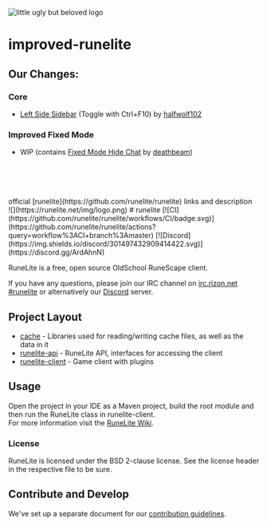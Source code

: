 ![little ugly but beloved logo](https://github.com/user-attachments/assets/428f49d1-6fb9-4793-add1-0cd08942c43c)
# improved-runelite

## Our Changes:
### Core
- [Left Side Sidebar](https://github.com/runelite/runelite/pull/18262) (Toggle with Ctrl+F10) by [halfwolf102](https://github.com/halfwolf102)

### Improved Fixed Mode
- WIP (contains [Fixed Mode Hide Chat](https://github.com/deathbeam/example-plugin/tree/fixed-mode-hide-chat) by [deathbeam](https://github.com/deathbeam))

<br />
<br />
<br />
<br />
official [runelite](https://github.com/runelite/runelite) links and description<br />
![](https://runelite.net/img/logo.png)
# runelite [![CI](https://github.com/runelite/runelite/workflows/CI/badge.svg)](https://github.com/runelite/runelite/actions?query=workflow%3ACI+branch%3Amaster) [![Discord](https://img.shields.io/discord/301497432909414422.svg)](https://discord.gg/ArdAhnN)

RuneLite is a free, open source OldSchool RuneScape client.

If you have any questions, please join our IRC channel on [irc.rizon.net #runelite](http://qchat.rizon.net/?channels=runelite&uio=d4) or alternatively our [Discord](https://runelite.net/discord) server.

## Project Layout

- [cache](cache/src/main/java/net/runelite/cache) - Libraries used for reading/writing cache files, as well as the data in it
- [runelite-api](runelite-api/src/main/java/net/runelite/api) - RuneLite API, interfaces for accessing the client
- [runelite-client](runelite-client/src/main/java/net/runelite/client) - Game client with plugins

## Usage

Open the project in your IDE as a Maven project, build the root module and then run the RuneLite class in runelite-client.  
For more information visit the [RuneLite Wiki](https://github.com/runelite/runelite/wiki).

### License

RuneLite is licensed under the BSD 2-clause license. See the license header in the respective file to be sure.

## Contribute and Develop

We've set up a separate document for our [contribution guidelines](https://github.com/runelite/runelite/blob/master/.github/CONTRIBUTING.md).
